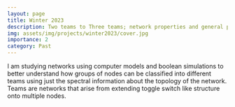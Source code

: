 ```yaml
---
layout: page
title: Winter 2023
description: Two teams to Three teams; network properties and general principles.
img: assets/img/projects/winter2023/cover.jpg
importance: 2
category: Past
---
```


I am studying networks using computer models and boolean simulations to better understand how groups of nodes can be classified into different teams using just the spectral information about the topology of the network. Teams are networks that arise from extending toggle switch like structure onto multiple nodes.
